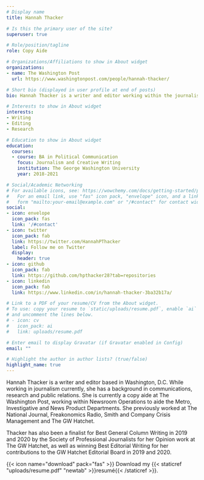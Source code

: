 ```yaml
---
# Display name
title: Hannah Thacker

# Is this the primary user of the site?
superuser: true

# Role/position/tagline
role: Copy Aide

# Organizations/Affiliations to show in About widget
organizations:
- name: The Washington Post
  url: https://www.washingtonpost.com/people/hannah-thacker/

# Short bio (displayed in user profile at end of posts)
bio: Hannah Thacker is a writer and editor working within the journalism industry.

# Interests to show in About widget
interests:
- Writing
- Editing
- Research

# Education to show in About widget
education:
  courses:
  - course: BA in Political Communication
    focus: Journalism and Creative Writing
    institution: The George Washington University
    year: 2018-2021

# Social/Academic Networking
# For available icons, see: https://wowchemy.com/docs/getting-started/page-builder/#icons
#   For an email link, use "fas" icon pack, "envelope" icon, and a link in the
#   form "mailto:your-email@example.com" or "/#contact" for contact widget.
social:
- icon: envelope
  icon_pack: fas
  link: '/#contact'
- icon: twitter
  icon_pack: fab
  link: https://twitter.com/HannahPThacker
  label: Follow me on Twitter
  display:
    header: true
- icon: github
  icon_pack: fab
  link: https://github.com/hpthacker28?tab=repositories
- icon: linkedin
  icon_pack: fab
  link: https://www.linkedin.com/in/hannah-thacker-3ba32b17a/

# Link to a PDF of your resume/CV from the About widget.
# To use: copy your resume to `static/uploads/resume.pdf`, enable `ai` icons in `params.toml`,
# and uncomment the lines below.
# - icon: cv
#   icon_pack: ai
#   link: uploads/resume.pdf

# Enter email to display Gravatar (if Gravatar enabled in Config)
email: ""

# Highlight the author in author lists? (true/false)
highlight_name: true
---
```


Hannah Thacker is a writer and editor based in Washington, D.C. While working in journalism currently, she has a background in communications, research and public relations. She is currently a copy aide at The Washington Post, working within Newsroom Operations to aide the Metro, Investigative and News Product Departments. She previously worked at The National Journal, Freakonomics Radio, Smith and Company Crisis Management and The GW Hatchet. 

Thacker has also been a finalist for Best General Column Writing in 2019 and 2020 by the Society of Professional Journalists for her Opinion work at The GW Hatchet, as well as winning Best Editorial Writing for her contributions to the GW Hatchet Editorial Board in 2019 and 2020. 

{{< icon name="download" pack="fas" >}} Download my {{< staticref "uploads/resume.pdf" "newtab" >}}resumé{{< /staticref >}}.
